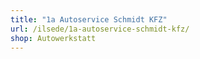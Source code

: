 ```yaml
---
title: "1a Autoservice Schmidt KFZ"
url: /ilsede/1a-autoservice-schmidt-kfz/
shop: Autowerkstatt
---
```

